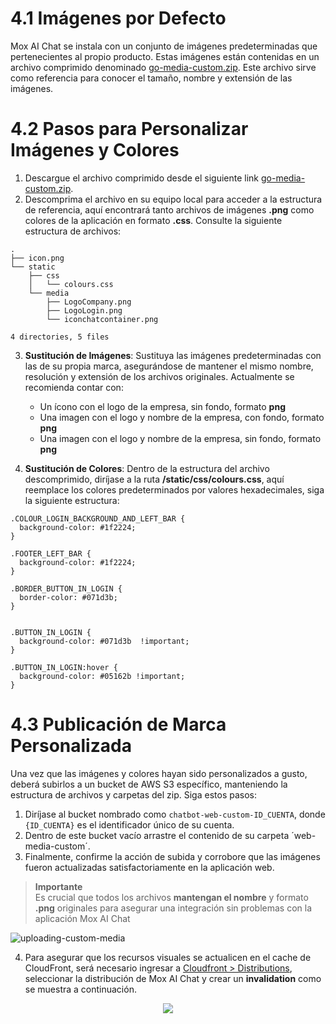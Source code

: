 # 4.1 Imágenes por Defecto

Mox AI Chat se instala con un conjunto de imágenes predeterminadas que pertenecientes al propio producto. Estas imágenes están contenidas en un archivo comprimido denominado [go-media-custom.zip](https://mo-chat-go-artifacts-905418032146.s3.us-east-1.amazonaws.com/web-media-custom/go-web-custom.zip). Este archivo sirve como referencia para conocer el tamaño, nombre y extensión de las imágenes.

# 4.2 Pasos para Personalizar Imágenes y Colores
1. Descargue el archivo comprimido desde el siguiente link [go-media-custom.zip](https://mo-chat-go-artifacts-905418032146.s3.us-east-1.amazonaws.com/web-media-custom/go-web-custom.zip).
2. Descomprima el archivo en su equipo local para acceder a la estructura de referencia, aquí encontrará tanto archivos de imágenes **.png** como colores de la aplicación en formato **.css**. Consulte la siguiente estructura de archivos:
```
.
├── icon.png
└── static
    ├── css
    │   └── colours.css
    └── media
        ├── LogoCompany.png
        ├── LogoLogin.png
        └── iconchatcontainer.png

4 directories, 5 files
```

3. **Sustitución de Imágenes**: Sustituya las imágenes predeterminadas con las de su propia marca, asegurándose de mantener el mismo nombre, resolución y extensión de los archivos originales. Actualmente se recomienda contar con:
   - Un ícono con el logo de la empresa, sin fondo, formato **png**
   - Una imagen con el logo y nombre de la empresa, con fondo, formato **png**
   - Una imagen con el logo y nombre de la empresa, sin fondo, formato **png**

4. **Sustitución de Colores**: Dentro de la estructura del archivo descomprimido, diríjase a la ruta **/static/css/colours.css**, aquí reemplace los colores predeterminados por valores hexadecimales, siga la siguiente estructura:
```
.COLOUR_LOGIN_BACKGROUND_AND_LEFT_BAR {
  background-color: #1f2224;
}

.FOOTER_LEFT_BAR {
  background-color: #1f2224;
}

.BORDER_BUTTON_IN_LOGIN {
  border-color: #071d3b;
}


.BUTTON_IN_LOGIN {
  background-color: #071d3b  !important;
}

.BUTTON_IN_LOGIN:hover {
  background-color: #05162b !important;
}
```

# 4.3 Publicación de Marca Personalizada
Una vez que las imágenes y colores hayan sido personalizados a gusto, deberá subirlos a un bucket de AWS S3 específico, manteniendo la estructura de archivos y carpetas del zip. Siga estos pasos:

1. Diríjase al bucket nombrado como `chatbot-web-custom-ID_CUENTA`, donde `{ID_CUENTA}` es el identificador único de su cuenta.
2. Dentro de este bucket vacío arrastre el contenido de su carpeta ´web-media-custom´.
3. Finalmente, confirme la acción de subida y corrobore que las imágenes fueron actualizadas satisfactoriamente en la aplicación web.

> **Importante**  
> Es crucial que todos los archivos **mantengan el nombre** y formato **.png** originales para asegurar una integración sin problemas con la aplicación Mox AI Chat

![uploading-custom-media](https://github.com/morrisopazo/chatbot-go-docs/blob/main/assets/custom_media_uploading.gif)

4. Para asegurar que los recursos visuales se actualicen en el cache de CloudFront, será necesario ingresar a [Cloudfront > Distributions](https://us-east-1.console.aws.amazon.com/cloudfront/v4/home?region=us-east-1#/distributions), seleccionar la distribución de Mox AI Chat y crear un **invalidation** como se muestra a continuación.
<p align="center">
  <img src="https://github.com/morrisopazo/chatbot-go-docs/blob/main/assets/cdn_invalidation.png" />
</p>